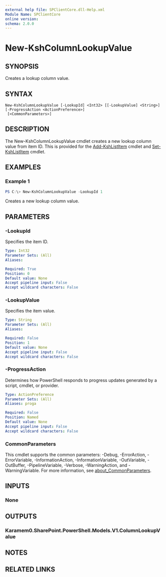 ```yaml
---
external help file: SPClientCore.dll-Help.xml
Module Name: SPClientCore
online version:
schema: 2.0.0
---
```


# New-KshColumnLookupValue

## SYNOPSIS
Creates a lookup column value.

## SYNTAX

```
New-KshColumnLookupValue [-LookupId] <Int32> [[-LookupValue] <String>] [-ProgressAction <ActionPreference>]
 [<CommonParameters>]
```

## DESCRIPTION
The New-KshColumnLookupValue cmdlet creates a new lookup column value from item ID.
This is provided for the [Add-KshListItem](Add-KshListItem.md) cmdlet and [Set-KshListItem](Set-KshListItem.md) cmdlet.

## EXAMPLES

### Example 1
```powershell
PS C:\> New-KshColumnLookupValue -LookupId 1
```

Creates a new lookup column value.

## PARAMETERS

### -LookupId
Specifies the item ID.

```yaml
Type: Int32
Parameter Sets: (All)
Aliases:

Required: True
Position: 0
Default value: None
Accept pipeline input: False
Accept wildcard characters: False
```

### -LookupValue
Specifies the item value.

```yaml
Type: String
Parameter Sets: (All)
Aliases:

Required: False
Position: 1
Default value: None
Accept pipeline input: False
Accept wildcard characters: False
```

### -ProgressAction
Determines how PowerShell responds to progress updates generated by a script, cmdlet, or provider.

```yaml
Type: ActionPreference
Parameter Sets: (All)
Aliases: proga

Required: False
Position: Named
Default value: None
Accept pipeline input: False
Accept wildcard characters: False
```

### CommonParameters
This cmdlet supports the common parameters: -Debug, -ErrorAction, -ErrorVariable, -InformationAction, -InformationVariable, -OutVariable, -OutBuffer, -PipelineVariable, -Verbose, -WarningAction, and -WarningVariable. For more information, see [about_CommonParameters](http://go.microsoft.com/fwlink/?LinkID=113216).

## INPUTS

### None

## OUTPUTS

### Karamem0.SharePoint.PowerShell.Models.V1.ColumnLookupValue

## NOTES

## RELATED LINKS
